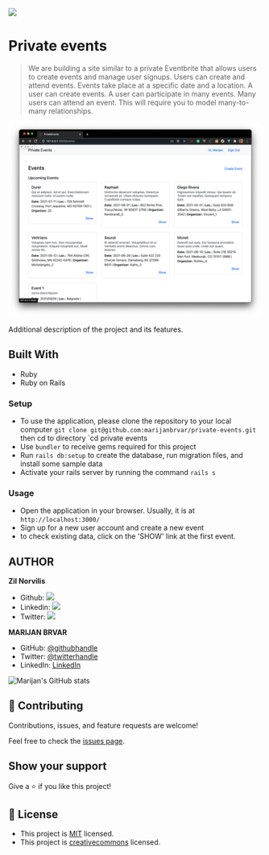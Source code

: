 ![](https://img.shields.io/badge/Microverse-blueviolet)

# Private events

> We are building a site similar to a private Eventbrite that allows users to create events and manage user signups. Users can create and attend events. Events take place at a specific date and a location.  A user can create events. A user can participate in many events. Many users can attend an event. This will require you to model many-to-many relationships.

![screenshot](./app_screenshot.png)

Additional description of the project and its features.

## Built With

- Ruby
- Ruby on Rails

### Setup

- To use the application, please clone the repository to your local computer `git clone git@github.com:marijanbrvar/private-events.git` then cd to directory `cd private events
- Use `bundler` to receive gems required for this project
- Run `rails db:setup` to create the database, run migration files, and install some sample data
- Activate your rails server by running the command `rails s`


### Usage
- Open the application in your browser. Usually, it is at `http://localhost:3000/`
- Sign up for a new user account and create a new event
- to check existing data, click on the 'SHOW' link at the first event.

## AUTHOR

**Zil Norvilis**

- Github: [![](https://img.shields.io/badge/GitHub-100000?style=for-the-badge&logo=github&logoColor=white)](https://github.com/zilton7)
- Linkedin: [![](https://img.shields.io/badge/LinkedIn-0077B5?style=for-the-badge&logo=linkedin&logoColor=white)](https://www.linkedin.com/in/zil-norvilis/)
- Twitter: [![](https://img.shields.io/badge/Twitter-1DA1F2?style=for-the-badge&logo=twitter&logoColor=white)](https://twitter.com/devnor7)

**MARIJAN BRVAR**

- GitHub: [@githubhandle](https://github.com/marijanbrvar)
- Twitter: [@twitterhandle](https://twitter.com/marijanbrvar)
- LinkedIn: [LinkedIn](https://linkedin.com/in/marijanbrvar)

![Marijan's GitHub stats](https://github-readme-stats.vercel.app/api?username=marijanbrvar&count_private=true&theme=dark&show_icons=true)


## 🤝 Contributing

Contributions, issues, and feature requests are welcome!

Feel free to check the [issues page](https://github.com/marijanbrvar/private-events/issues).

## Show your support

Give a ⭐️ if you like this project!

## 📝 License

- This project is [MIT](https://github.com/marijanbrvar/private-events/blob/development/LICENSE) licensed.
- This project is [creativecommons](https://creativecommons.org/licenses/by-nc/4.0/) licensed.
